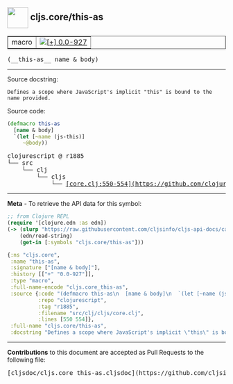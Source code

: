 ## <img width="48px" valign="middle" src="http://i.imgur.com/Hi20huC.png"> cljs.core/this-as

 <table border="1">
<tr>

<td>macro</td>
<td><a href="https://github.com/cljsinfo/cljs-api-docs/tree/0.0-927"><img valign="middle" alt="[+] 0.0-927" src="https://img.shields.io/badge/+-0.0--927-lightgrey.svg"></a> </td>
</tr>
</table>

 <samp>
(__this-as__ name & body)<br>
</samp>

---




Source docstring:

```
Defines a scope where JavaScript's implicit "this" is bound to the name provided.
```

Source code:

```clj
(defmacro this-as
  [name & body]
  `(let [~name (js-this)]
     ~@body))
```

 <pre>
clojurescript @ r1885
└── src
    └── clj
        └── cljs
            └── <ins>[core.clj:550-554](https://github.com/clojure/clojurescript/blob/r1885/src/clj/cljs/core.clj#L550-L554)</ins>
</pre>


---

__Meta__ - To retrieve the API data for this symbol:

```clj
;; from Clojure REPL
(require '[clojure.edn :as edn])
(-> (slurp "https://raw.githubusercontent.com/cljsinfo/cljs-api-docs/catalog/cljs-api.edn")
    (edn/read-string)
    (get-in [:symbols "cljs.core/this-as"]))
```

```clj
{:ns "cljs.core",
 :name "this-as",
 :signature ["[name & body]"],
 :history [["+" "0.0-927"]],
 :type "macro",
 :full-name-encode "cljs.core_this-as",
 :source {:code "(defmacro this-as\n  [name & body]\n  `(let [~name (js-this)]\n     ~@body))",
          :repo "clojurescript",
          :tag "r1885",
          :filename "src/clj/cljs/core.clj",
          :lines [550 554]},
 :full-name "cljs.core/this-as",
 :docstring "Defines a scope where JavaScript's implicit \"this\" is bound to the name provided."}

```

---

__Contributions__ to this document are accepted as Pull Requests to the following file:

 <pre>
[cljsdoc/cljs.core_this-as.cljsdoc](https://github.com/cljsinfo/cljs-api-docs/blob/master/cljsdoc/cljs.core_this-as.cljsdoc)
</pre>

